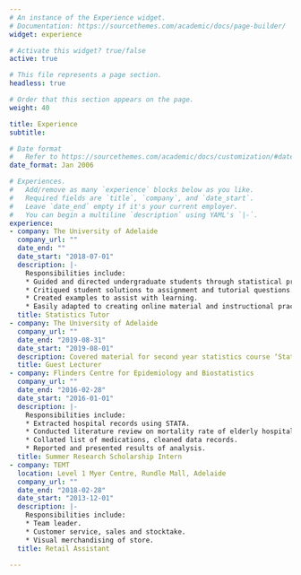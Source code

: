 ```yaml
---
# An instance of the Experience widget.
# Documentation: https://sourcethemes.com/academic/docs/page-builder/
widget: experience

# Activate this widget? true/false
active: true

# This file represents a page section.
headless: true

# Order that this section appears on the page.
weight: 40

title: Experience
subtitle:

# Date format
#   Refer to https://sourcethemes.com/academic/docs/customization/#date-format
date_format: Jan 2006

# Experiences.
#   Add/remove as many `experience` blocks below as you like.
#   Required fields are `title`, `company`, and `date_start`.
#   Leave `date_end` empty if it's your current employer.
#   You can begin a multiline `description` using YAML's `|-`.
experience:
- company: The University of Adelaide
  company_url: ""
  date_end: ""
  date_start: "2018-07-01"
  description: |-
    Responsibilities include:
    * Guided and directed undergraduate students through statistical problems, concepts and R coding.
    * Critiqued student solutions to assignment and tutorial questions.  
    * Created examples to assist with learning. 
    * Easily adapted to creating online material and instructional practical videos using R as course moved to online         due to COVID.
  title: Statistics Tutor 
- company: The University of Adelaide
  company_url: ""
  date_end: "2019-08-31"
  date_start: "2019-08-01"
  description: Covered material for second year statistics course ‘Statistical Modelling and Inference II’
  title: Guest Lecturer 
- company: Flinders Centre for Epidemiology and Biostatistics
  company_url: ""
  date_end: "2016-02-28"
  date_start: "2016-01-01"
  description: |-
    Responsibilities include:
    * Extracted hospital records using STATA. 
    * Conducted literature review on mortality rate of elderly hospital patients.
    * Collated list of medications, cleaned data records. 
    * Reported and presented results of analysis.
  title: Summer Research Scholarship Intern
- company: TEMT
  location: Level 1 Myer Centre, Rundle Mall, Adelaide 
  company_url: ""
  date_end: "2018-02-28"
  date_start: "2013-12-01"
  description: |-
    Responsibilities include:
    * Team leader.
    * Customer service, sales and stocktake.
    * Visual merchandising of store. 
  title: Retail Assistant
  
---
```

